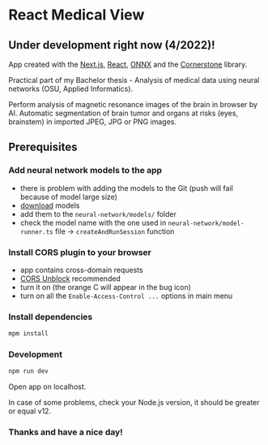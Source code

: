 # React Medical View

## Under development right now (4/2022)!

App created with the [Next.js](https://nextjs.org/), [React](https://reactjs.org/), [ONNX](https://onnx.ai/) and the [Cornerstone](https://docs.cornerstonejs.org/) library.

Practical part of my Bachelor thesis - Analysis of medical data using neural networks (OSU, Applied Informatics).

Perform analysis of magnetic resonance images of the brain in browser by AI. Automatic segmentation of brain tumor and organs at risks (eyes, brainstem) in imported JPEG, JPG or PNG images.

## Prerequisites

### Add neural network models to the app

- there is problem with adding the models to the Git (push will fail because of model large size)
- [download](https://drive.google.com/drive/folders/1Bl94d1WeUIYHmP8U5MOfwPyDLoyi5HR1?usp=sharing) models
- add them to the `neural-network/models/` folder
- check the model name with the one used in `neural-network/model-runner.ts` file -> `createAndRunSession` function

### Install CORS plugin to your browser

- app contains cross-domain requests
- [CORS Unblock](https://chrome.google.com/webstore/detail/cors-unblock/lfhmikememgdcahcdlaciloancbhjino?hl=en)
  recommended
- turn it on (the orange C will appear in the bug icon)
- turn on all the `Enable-Access-Control ...` options in main menu

### Install dependencies

```bash
mpm install
```

### Development

```bash
npm run dev
```

Open app on localhost.

In case of some problems, check your Node.js version, it should be greater or equal v12.

### Thanks and have a nice day!
